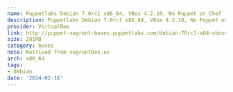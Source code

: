 ```yaml
---
name: Puppetlabs Debian 7.0rc1 x86_64, VBox 4.2.10, No Puppet or Chef (src)
description: Puppetlabs Debian 7.0rc1 x86_64, VBox 4.2.10, No Puppet or Chef (<a href="http://github.com/puppetlabs/puppet-vagrant-boxes">src</a>)
provider: VirtualBox
link: http://puppet-vagrant-boxes.puppetlabs.com/debian-70rc1-x64-vbox4210-nocm.box
size: 281MB
category: boxes
note: Retrived from vagrantbox.es
arch: x86_64
tags:
- debian
date: '2014-02-16'
---
```


